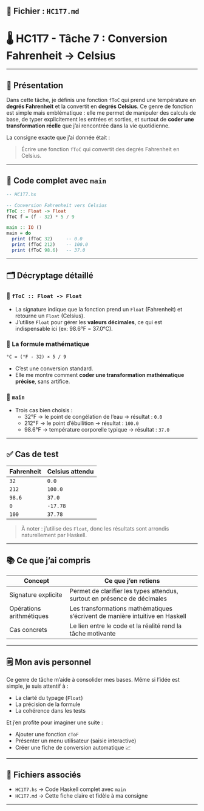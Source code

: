 ## 📘 Fichier : `HC1T7.md`

# 🌡️ HC1T7 - Tâche 7 : Conversion Fahrenheit → Celsius

---

## 📝 Présentation

Dans cette tâche, je définis une fonction `fToC` qui prend une température en **degrés Fahrenheit** et la convertit en **degrés Celsius**. Ce genre de fonction est simple mais emblématique : elle me permet de manipuler des calculs de base, de typer explicitement les entrées et sorties, et surtout de **coder une transformation réelle** que j’ai rencontrée dans la vie quotidienne.

La consigne exacte que j’ai donnée était :  
> Écrire une fonction `fToC` qui convertit des degrés Fahrenheit en Celsius.

---

## 🔧 Code complet avec `main`

```haskell
-- HC1T7.hs

-- Conversion Fahrenheit vers Celsius
fToC :: Float -> Float
fToC f = (f - 32) * 5 / 9

main :: IO ()
main = do
  print (fToC 32)     -- 0.0
  print (fToC 212)    -- 100.0
  print (fToC 98.6)   -- 37.0
```

---

## 🗂️ Décryptage détaillé

### 🔸 `fToC :: Float -> Float`

- La signature indique que la fonction prend un `Float` (Fahrenheit) et retourne un `Float` (Celsius).
- J’utilise `Float` pour gérer les **valeurs décimales**, ce qui est indispensable ici (ex: 98.6°F = 37.0°C).

### 🔸 La formule mathématique

```txt
°C = (°F - 32) × 5 / 9
```

- C’est une conversion standard.
- Elle me montre comment **coder une transformation mathématique précise**, sans artifice.

### 🔸 `main`

- Trois cas bien choisis :
  - 32°F → le point de congélation de l’eau → résultat : `0.0`
  - 212°F → le point d’ébullition → résultat : `100.0`
  - 98.6°F → température corporelle typique → résultat : `37.0`

---

## ✅ Cas de test

| Fahrenheit | Celsius attendu |
|------------|-----------------|
| `32`       | `0.0`           |
| `212`      | `100.0`         |
| `98.6`     | `37.0`          |
| `0`        | `-17.78`        |
| `100`      | `37.78`         |

> À noter : j’utilise des `Float`, donc les résultats sont arrondis naturellement par Haskell.

---

## 📚 Ce que j’ai compris

| Concept                 | Ce que j’en retiens                                                       |
|-------------------------|----------------------------------------------------------------------------|
| Signature explicite     | Permet de clarifier les types attendus, surtout en présence de décimales  |
| Opérations arithmétiques | Les transformations mathématiques s’écrivent de manière intuitive en Haskell |
| Cas concrets            | Le lien entre le code et la réalité rend la tâche motivante               |

---

## 🗒️ Mon avis personnel

Ce genre de tâche m’aide à consolider mes bases. Même si l’idée est simple, je suis attentif à :

- La clarté du typage (`Float`)
- La précision de la formule
- La cohérence dans les tests

Et j’en profite pour imaginer une suite :
- Ajouter une fonction `cToF`
- Présenter un menu utilisateur (saisie interactive)
- Créer une fiche de conversion automatique 📈

---

## 📂 Fichiers associés

- `HC1T7.hs` → Code Haskell complet avec `main`
- `HC1T7.md` → Cette fiche claire et fidèle à ma consigne

---
